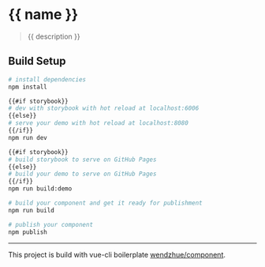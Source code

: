 # {{ name }}

> {{ description }}

## Build Setup

```sh
# install dependencies
npm install

{{#if storybook}}
# dev with storybook with hot reload at localhost:6006
{{else}}
# serve your demo with hot reload at localhost:8080
{{/if}}
npm run dev

{{#if storybook}}
# build storybook to serve on GitHub Pages
{{else}}
# build your demo to serve on GitHub Pages
{{/if}}
npm run build:demo

# build your component and get it ready for publishment
npm run build

# publish your component
npm publish
```

---

This project is build with vue-cli boilerplate [wendzhue/component](https://github.com/wendzhue/component).
